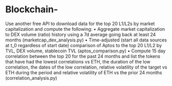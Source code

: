# Blockchain-
Use another free API to download data for the top 20 L1/L2s by market capitalization and compute the following:
•
Aggregate market capitalization to DEX volume (ratio) history using a 7d average going back at least 24 months (marketcap_dex_analysis.py)
•
Time-adjusted (start all data sources at t_0 regardless of start date) comparison of Aptos to the top 20 L1/L2 by TVL, DEX volume, stablecoin TVL (aptos_comparison.py)
•
Compute 15 day correlation between the top 20 for the past 24 months and list the tokens that have had the lowest correlations vs ETH, the duration of the low correlation, the dates of the low correlation, relative volatility of the target vs ETH during the period and relative volatility of ETH vs the prior 24 months (correlation_analysis.py)



